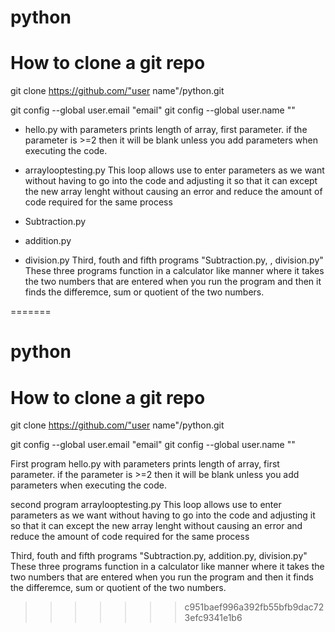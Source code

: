 
# python

# How to clone a git repo
git clone https://github.com/"user name"/python.git

git config --global user.email "email"
git config --global user.name ""

* hello.py with parameters
prints length of array, first parameter. if the parameter is >=2 then it will be blank unless you add parameters when executing the code.

* arraylooptesting.py 
This loop allows use to enter parameters as we want without having to go into the code and adjusting it so that it can except the new array lenght without causing an error and reduce the amount of code required for the same process

* Subtraction.py
* addition.py
* division.py
Third, fouth and fifth programs "Subtraction.py, , division.py"
These three programs function in a calculator like manner where it takes the two numbers that are entered when you run the program and then it finds the differemce, sum or quotient of the two numbers.

=======
# python

# How to clone a git repo
git clone https://github.com/"user name"/python.git

git config --global user.email "email"
git config --global user.name ""

First program hello.py with parameters
prints length of array, first parameter. if the parameter is >=2 then it will be blank unless you add parameters when executing the code.

second program arraylooptesting.py 
This loop allows use to enter parameters as we want without having to go into the code and adjusting it so that it can except the new array lenght without causing an error and reduce the amount of code required for the same process

Third, fouth and fifth programs "Subtraction.py, addition.py, division.py"
These three programs function in a calculator like manner where it takes the two numbers that are entered when you run the program and then it finds the differemce, sum or quotient of the two numbers.

>>>>>>> c951baef996a392fb55bfb9dac723efc9341e1b6
